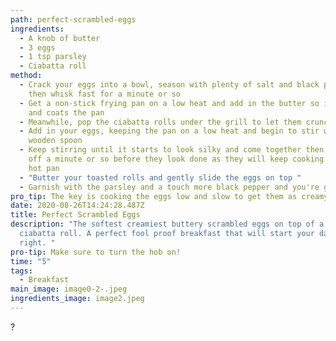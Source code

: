 ```yaml
---
path: perfect-scrambled-eggs
ingredients:
  - A knob of butter
  - 3 eggs
  - 1 tsp parsley
  - Ciabatta roll
method:
  - Crack your eggs into a bowl, season with plenty of salt and black pepper
    then whisk fast for a minute or so
  - Get a non-stick frying pan on a low heat and add in the butter so it melts
    and coats the pan
  - Meanwhile, pop the ciabatta rolls under the grill to let them crunch up
  - Add in your eggs, keeping the pan on a low heat and begin to stir with a
    wooden spoon
  - Keep stirring until it starts to look silky and come together then take it
    off a minute or so before they look done as they will keep cooking in the
    hot pan
  - "Butter your toasted rolls and gently slide the eggs on top "
  - Garnish with the parsley and a touch more black pepper and you're good to go!
pro_tip: The key is cooking the eggs low and slow to get them as creamy as possible.
date: 2020-08-26T14:24:28.487Z
title: Perfect Scrambled Eggs
description: "The softest creamiest buttery scrambled eggs on top of a toasted
  ciabatta roll. A perfect fool proof breakfast that will start your day off
  right. "
pro-tip: Make sure to turn the hob on!
time: "5"
tags:
  - Breakfast
main_image: image0-2-.jpeg
ingredients_image: image2.jpeg
---
```

 ?